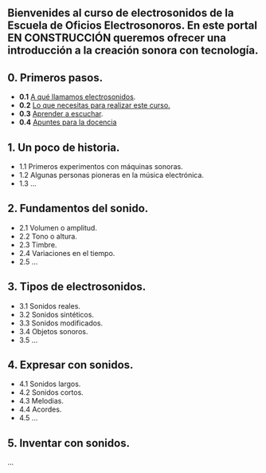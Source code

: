 ## Bienvenides al curso de electrosonidos de la Escuela de Oficios Electrosonoros. En este portal EN CONSTRUCCIÓN queremos ofrecer una introducción a la creación sonora con tecnología.

## 0. Primeros pasos.
- **0.1** [A qué llamamos electrosonidos](/0_primeros_pasos/01_a_que_llamamos_electrosonidos.md).
- **0.2** [Lo que necesitas para realizar este curso.](/0_primeros_pasos/02_lo_que_necesitas_para_realizar_este_curso.md)
- **0.3** [Aprender a escuchar](/0_primeros_pasos/03_aprender_a_escuchar.md).
- **0.4** [Apuntes para la docencia](/0_primeros_pasos/04_apuntes_para_la_docencia.md)

## 1. Un poco de historia.
- 1.1 Primeros experimentos con máquinas sonoras.
- 1.2 Algunas personas pioneras en la música electrónica.
- 1.3 ...

## 2. Fundamentos del sonido.
- 2.1 Volumen o amplitud.
- 2.2 Tono o altura.
- 2.3 Timbre.
- 2.4 Variaciones en el tiempo.
- 2.5 ...

## 3. Tipos de electrosonidos.
- 3.1 Sonidos reales.
- 3.2 Sonidos sintéticos.
- 3.3 Sonidos modificados.
- 3.4 Objetos sonoros.
- 3.5 ...

## 4. Expresar con sonidos.
- 4.1 Sonidos largos.
- 4.2 Sonidos cortos.
- 4.3 Melodias.
- 4.4 Acordes.
- 4.5 ...

## 5. Inventar con sonidos.
...
